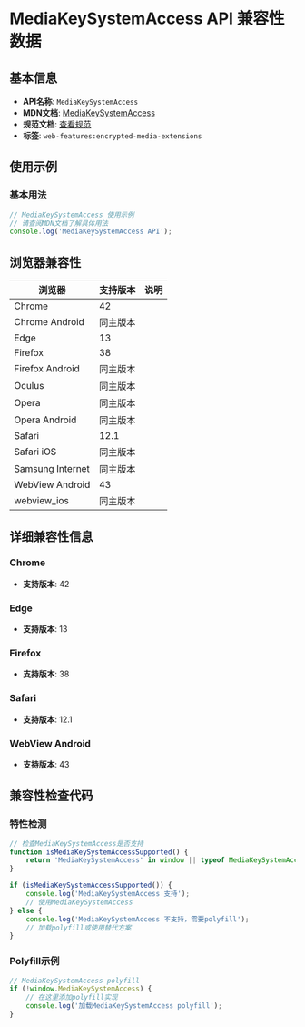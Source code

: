 # MediaKeySystemAccess API 兼容性数据

## 基本信息

- **API名称**: `MediaKeySystemAccess`
- **MDN文档**: [MediaKeySystemAccess](https://developer.mozilla.org/docs/Web/API/MediaKeySystemAccess)
- **规范文档**: [查看规范](https://w3c.github.io/encrypted-media/#mediakeysystemaccess-interface)
- **标签**: `web-features:encrypted-media-extensions`

## 使用示例

### 基本用法

```javascript
// MediaKeySystemAccess 使用示例
// 请查阅MDN文档了解具体用法
console.log('MediaKeySystemAccess API');
```

## 浏览器兼容性

| 浏览器 | 支持版本 | 说明 |
|--------|----------|------|
| Chrome | 42 |  |
| Chrome Android | 同主版本 |  |
| Edge | 13 |  |
| Firefox | 38 |  |
| Firefox Android | 同主版本 |  |
| Oculus | 同主版本 |  |
| Opera | 同主版本 |  |
| Opera Android | 同主版本 |  |
| Safari | 12.1 |  |
| Safari iOS | 同主版本 |  |
| Samsung Internet | 同主版本 |  |
| WebView Android | 43 |  |
| webview_ios | 同主版本 |  |

## 详细兼容性信息

### Chrome

- **支持版本**: 42

### Edge

- **支持版本**: 13

### Firefox

- **支持版本**: 38

### Safari

- **支持版本**: 12.1

### WebView Android

- **支持版本**: 43

## 兼容性检查代码

### 特性检测

```javascript
// 检查MediaKeySystemAccess是否支持
function isMediaKeySystemAccessSupported() {
    return 'MediaKeySystemAccess' in window || typeof MediaKeySystemAccess !== 'undefined';
}

if (isMediaKeySystemAccessSupported()) {
    console.log('MediaKeySystemAccess 支持');
    // 使用MediaKeySystemAccess
} else {
    console.log('MediaKeySystemAccess 不支持，需要polyfill');
    // 加载polyfill或使用替代方案
}
```

### Polyfill示例

```javascript
// MediaKeySystemAccess polyfill
if (!window.MediaKeySystemAccess) {
    // 在这里添加polyfill实现
    console.log('加载MediaKeySystemAccess polyfill');
}
```

